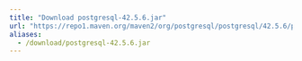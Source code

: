 ```yaml
---
title: "Download postgresql-42.5.6.jar"
url: "https://repo1.maven.org/maven2/org/postgresql/postgresql/42.5.6/postgresql-42.5.6.jar"
aliases:
  - /download/postgresql-42.5.6.jar
---
```

